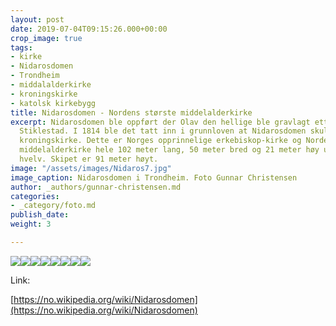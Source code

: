 ```yaml
---
layout: post
date: 2019-07-04T09:15:26.000+00:00
crop_image: true
tags:
- kirke
- Nidarosdomen
- Trondheim
- middalalderkirke
- kroningskirke
- katolsk kirkebygg
title: Nidarosdomen - Nordens største middelalderkirke
excerpt: Nidarosdomen ble oppført der Olav den hellige ble gravlagt etter slaget på
  Stiklestad. I 1814 ble det tatt inn i grunnloven at Nidarosdomen skulle være landets
  kroningskirke. Dette er Norges opprinnelige erkebiskop-kirke og Nordens største
  middelalderkirke hele 102 meter lang, 50 meter bred og 21 meter høy under skipets
  hvelv. Skipet er 91 meter høyt.
image: "/assets/images/Nidaros7.jpg"
image_caption: Nidarosdomen i Trondheim. Foto Gunnar Christensen
author: _authors/gunnar-christensen.md
categories:
- _category/foto.md
publish_date: 
weight: 3

---
```

![](https://www.helping.no/Nidaros1.jpg)![](https://www.helping.no/Nidaros.jpg)![](https://www.helping.no/Nidaros8.jpg)![](https://www.helping.no/Nidaros6.jpg)![](https://www.helping.no/Nidaros5.jpg)![](https://www.helping.no/Nidaros2.jpg)![](https://www.helping.no/Nidaros3.jpg)![](https://www.helping.no/Nidaros4.jpg)

Link:

[https://no.wikipedia.org/wiki/Nidarosdomen](https://no.wikipedia.org/wiki/Nidarosdomen)